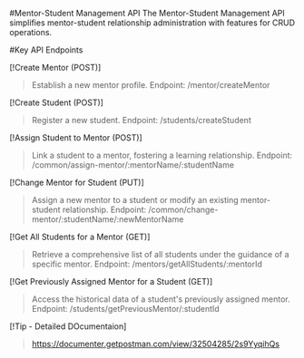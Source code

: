 #Mentor-Student Management API
The Mentor-Student  Management API simplifies mentor-student relationship administration with features for CRUD operations.

#Key API Endpoints

[!Create Mentor (POST)]
>Establish a new mentor profile.
>Endpoint: /mentor/createMentor

[!Create Student (POST)]
>Register a new student.
>Endpoint: /students/createStudent

[!Assign Student to Mentor (POST)] 
>Link a student to a mentor, fostering a learning relationship.
>Endpoint: /common/assign-mentor/:mentorName/:studentName

[!Change Mentor for Student (PUT)] 
>Assign a new mentor to a student or modify an existing mentor-student relationship.
>Endpoint: /common/change-mentor/:studentName/:newMentorName

[!Get All Students for a Mentor (GET)] 
>Retrieve a comprehensive list of all students under the guidance of a specific mentor.
>Endpoint: /mentors/getAllStudents/:mentorId

[!Get Previously Assigned Mentor for a Student (GET)] 
>Access the historical data of a student's previously assigned mentor.
>Endpoint: /students/getPreviousMentor/:studentId

[!Tip - Detailed DOcumentaion]
> https://documenter.getpostman.com/view/32504285/2s9YyqihQs




